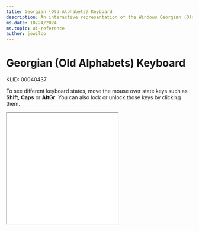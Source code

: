 ```yaml
---
title: Georgian (Old Alphabets) Keyboard
description: An interactive representation of the Windows Georgian (Old Alphabets) keyboard. To see different keyboard states, click or move the mouse over the state keys.
ms.date: 10/24/2024
ms.topic: ui-reference
author: jowilco
---
```


# Georgian (Old Alphabets) Keyboard

KLID: 00040437

To see different keyboard states, move the mouse over state keys such as **Shift**, **Caps** or **AltGr**. You can also lock or unlock those keys by clicking them.

<iframe src="kbdgeooa.html" height="300"></iframe>
